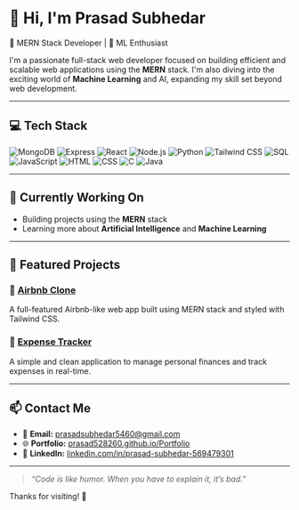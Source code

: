# 👋 Hi, I'm Prasad Subhedar

🚀 MERN Stack Developer | 🤖 ML Enthusiast

I'm a passionate full-stack web developer focused on building efficient and scalable web applications using the **MERN** stack. I'm also diving into the exciting world of **Machine Learning** and AI, expanding my skill set beyond web development.

---

## 💻 Tech Stack

![MongoDB](https://img.shields.io/badge/MongoDB-4EA94B?style=for-the-badge&logo=mongodb&logoColor=white)
![Express](https://img.shields.io/badge/Express.js-000000?style=for-the-badge&logo=express&logoColor=white)
![React](https://img.shields.io/badge/React-20232A?style=for-the-badge&logo=react&logoColor=61DAFB)
![Node.js](https://img.shields.io/badge/Node.js-339933?style=for-the-badge&logo=nodedotjs&logoColor=white)
![Python](https://img.shields.io/badge/Python-3776AB?style=for-the-badge&logo=python&logoColor=white)
![Tailwind CSS](https://img.shields.io/badge/Tailwind_CSS-38B2AC?style=for-the-badge&logo=tailwind-css&logoColor=white)
![SQL](https://img.shields.io/badge/SQL-4479A1?style=for-the-badge&logo=mysql&logoColor=white)
![JavaScript](https://img.shields.io/badge/JavaScript-F7DF1E?style=for-the-badge&logo=javascript&logoColor=black)
![HTML](https://img.shields.io/badge/HTML5-E34F26?style=for-the-badge&logo=html5&logoColor=white)
![CSS](https://img.shields.io/badge/CSS3-1572B6?style=for-the-badge&logo=css3&logoColor=white)
![C](https://img.shields.io/badge/C-00599C?style=for-the-badge&logo=c&logoColor=white)
![Java](https://img.shields.io/badge/Java-ED8B00?style=for-the-badge&logo=java&logoColor=white)

---

## 🔭 Currently Working On
- Building projects using the **MERN** stack
- Learning more about **Artificial Intelligence** and **Machine Learning**

---

## 📌 Featured Projects

### 🏡 [Airbnb Clone]((https://airbnb-5idb.onrender.com))
A full-featured Airbnb-like web app built using MERN stack and styled with Tailwind CSS.

### 💸 [Expense Tracker](https://github.com/Prasad528260/expense-tracker)
A simple and clean application to manage personal finances and track expenses in real-time.

---

## 📫 Contact Me

- 📧 **Email:** prasadsubhedar5460@gmail.com  
- 🌐 **Portfolio:** [prasad528260.github.io/Portfolio](https://prasad528260.github.io/Portfolio/)  
- 💼 **LinkedIn:** [linkedin.com/in/prasad-subhedar-569479301](https://www.linkedin.com/in/prasad-subhedar-569479301/)

---

> _“Code is like humor. When you have to explain it, it’s bad.”_

Thanks for visiting! 🌟
